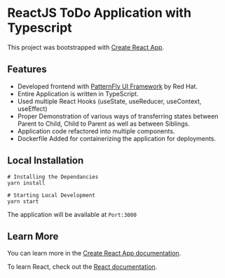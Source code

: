 # ReactJS ToDo Application with Typescript

This project was bootstrapped with [Create React App](https://github.com/facebook/create-react-app).

## Features

- Developed frontend with [PatternFly UI Framework](https://www.patternfly.org/v4/) by Red Hat.
- Entire Application is written in TypeScript.
- Used multiple React Hooks (useState, useReducer, useContext, useEffect)
- Proper Demonstration of various ways of transferring states between Parent to Child, Child to Parent as well as between Siblings.
- Application code refactored into multiple components.
- Dockerfile Added for containerizing the application for deployments.


## Local Installation
```
# Installing the Dependancies
yarn install 

# Starting Local Development
yarn start 
```
The application will be available at `Port:3000`

## Learn More

You can learn more in the [Create React App documentation](https://facebook.github.io/create-react-app/docs/getting-started).

To learn React, check out the [React documentation](https://reactjs.org/).
